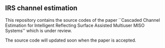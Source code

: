 ## IRS channel estimation

This repository contains the source codes of the paper ``Cascaded Channel Estimation for Intelligent Reflecting Surface Assisted Multiuser MISO Systems'' which is under review.

The source code will updated soon when the paper is accepted.